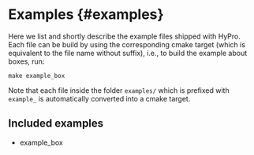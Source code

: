 # Examples {#examples}

Here we list and shortly describe the example files shipped with HyPro. Each file can be build by using the corresponding cmake target (which is equivalent to the file name without suffix), i.e., to build the example about boxes, run:

    make example_box

Note that each file inside the folder `examples/` which is prefixed with `example_` is automatically converted into a cmake target.

## Included examples

* example_box
